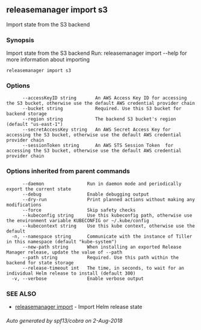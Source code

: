 ## releasemanager import s3

Import state from the S3 backend

### Synopsis


Import state from the S3 backend
Run: releasemanager import --help for more information about importing

```
releasemanager import s3
```

### Options

```
      --accessKeyID string       An AWS Access Key ID for accessing the S3 bucket, otherwise use the default AWS credential provider chain
      --bucket string            Required. Use this S3 bucket for backend storage
      --region string            The backend S3 bucket's region (default "us-east-1")
      --secretAccessKey string   An AWS Secret Access Key for accessing the S3 bucket, otherwise use the default AWS credential provider chain
      --sessionToken string      An AWS STS Session Token  for accessing the S3 bucket, otherwise use the default AWS credential provider chain
```

### Options inherited from parent commands

```
      --daemon                Run in daemon mode and periodically export the current state
      --debug                 Enable debugging output
      --dry-run               Print planned actions without making any modifications
      --force                 Skip safety checks
      --kubeconfig string     Use this kubeconfig path, otherwise use the environment variable KUBECONFIG or ~/.kube/config
      --kubecontext string    Use this kube context, otherwise use the default
  -n, --namespace string      Communicate with the instance of Tiller in this namespace (default "kube-system")
      --new-path string       When installing an exported Release Manager release, update the value of --path
      --path string           Required. Use this path within the backend for state storage
      --release-timeout int   The time, in seconds, to wait for an individual Helm release to install (default 300)
  -v, --verbose               Enable verbose output
```

### SEE ALSO
* [releasemanager import](releasemanager_import.md)	 - Import Helm release state

###### Auto generated by spf13/cobra on 2-Aug-2018
